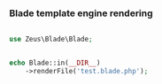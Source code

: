 ### Blade template engine rendering

```php

use Zeus\Blade\Blade;


echo Blade::in(__DIR__)
    ->renderFile('test.blade.php');
```
